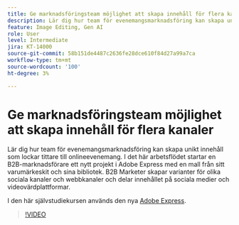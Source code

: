 ```yaml
---
title: Ge marknadsföringsteam möjlighet att skapa innehåll för flera kanaler
description: Lär dig hur team för evenemangsmarknadsföring kan skapa unikt innehåll som lockar tittare till onlineevenemang
feature: Image Editing, Gen AI
role: User
level: Intermediate
jira: KT-14000
source-git-commit: 58b151de4487c2636fe28dce610f84d27a99a7ca
workflow-type: tm+mt
source-wordcount: '100'
ht-degree: 3%

---
```


# Ge marknadsföringsteam möjlighet att skapa innehåll för flera kanaler

Lär dig hur team för evenemangsmarknadsföring kan skapa unikt innehåll som lockar tittare till onlineevenemang. I det här arbetsflödet startar en B2B-marknadsförare ett nytt projekt i Adobe Express med en mall från sitt varumärkeskit och sina bibliotek. B2B Marketer skapar varianter för olika sociala kanaler och webbkanaler och delar innehållet på sociala medier och videovärdplattformar.

I den här självstudiekursen används den nya [Adobe Express](https://www.adobe.com/express/).

>[!VIDEO](https://video.tv.adobe.com/v/3424446?quality=12&learn=on&hidetitle=true)
